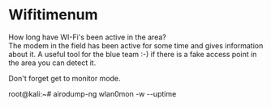 # Wifitimenum
How long have WI-Fi's been active in the area?  
The modem in the field has been active for some time and gives information about it. A useful tool for the blue team :-) 
if there is a fake access point in the area you can detect it.

Don't forget get to monitor mode.

root@kali:~# airodump-ng wlan0mon -w  <save file name> --uptime  
